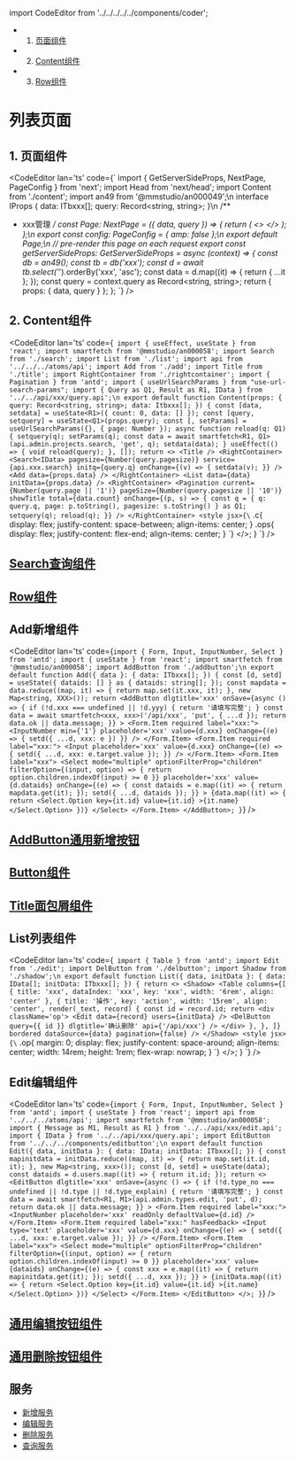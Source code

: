 import CodeEditor from '../../../../../components/coder';

<!-- vscode-markdown-toc -->
* 1. [ 页面组件](#)
* 2. [Content组件](#Content)
* 3. [Row组件](#Row)

<!-- vscode-markdown-toc-config
	numbering=true
	autoSave=true
	/vscode-markdown-toc-config -->
<!-- /vscode-markdown-toc -->

# 列表页面

##  1. <a name=''></a> 页面组件

<CodeEditor lan='ts' code={`
import { GetServerSideProps, NextPage, PageConfig } from 'next';
import Head from 'next/head';
import Content from './content';
import an49 from '@mmstudio/an000049';\n
interface IProps {
	data: ITbxxx[];
	query: Record<string, string>;
}\n
/**
 * xxx管理
 */
const Page: NextPage<IProps> = ({ data, query }) => {
	return (
		<>
			<Head>
				<title>xxxx管理</title>
				<link rel="shortcut icon" href="/favicon.ico" type="image/x-icon"></link>
				<link rel="icon" type="image/x-icon" sizes="32x32" href="/favicon-32x32.ico" ></link>
				<link rel="icon" type="image/x-icon" sizes="16x16" href="/favicon-16x16.ico"></link>
			</Head>
			<Content data={data} id={query.id} />
		</>
	);
};\n
export const config: PageConfig = {
	amp: false
};\n
export default Page;\n
// pre-render this page on each request
export const getServerSideProps: GetServerSideProps<IProps> = async (context) => {
	const db = an49();
	const tb = db<ITbxxx>('xxx');
	const d = await tb.select('*').orderBy('xxx', 'asc');
	const data = d.map((it) => {
		return { ...it };
	});
	const query = context.query as Record<string, string>;
	return {
		props: {
			data,
			query
		}
	};
};
`} />

##  2. <a name='Content'></a>Content组件

<CodeEditor lan='ts' code={`
import { useEffect, useState } from 'react';
import smartfetch from '@mmstudio/an000058';
import Search from './search';
import List from './list';
import api from '../../../atoms/api';
import Add from './add';
import Title from './title';
import RightContainer from './rightcontainer';
import { Pagination } from 'antd';
import { useUrlSearchParams } from "use-url-search-params";
import { Query as Q1, Result as R1, IData } from '../../api/xxx/query.api';\n
export default function Content(props: { query: Record<string, string>; data: Itbxxx[]; }) {
	const [data, setdata] = useState<R1>({
		count: 0,
		data: []
	});
	const [query, setquery] = useState<Q1>(props.query);
	const [, setParams] = useUrlSearchParams({}, { page: Number });
	async function reload(q: Q1) {
		setquery(q);
		setParams(q);
		const data = await smartfetch<R1, Q1>(api.admin.projects.search, 'get', q);
		setdata(data);
	}
	useEffect(() => {
		void reload(query);
	}, []);
	return <>
		<Title />
		<RightContainer>
			<Search<IData>
				pagesize={Number(query.pagesize)}
				service={api.xxx.search}
				initq={query.q}
				onChange={(v) => {
					setdata(v);
				}} />
			<Add data={props.data} />
		</RightContainer>
		<List data={data} initData={props.data} />
		<RightContainer>
			<Pagination
				current={Number(query.page || '1')}
				pageSize={Number(query.pagesize || '10')}
				showTitle
				total={data.count}
				onChange={(p, s) => {
					const q = {
						q: query.q,
						page: p.toString(),
						pagesize: s.toString()
					} as Q1;
					setquery(q);
					reload(q);
				}}
			/>
		</RightContainer>
		<style jsx>{\`
.c{
	display: flex;
	justify-content: space-between;
	align-items: center;
}
.ops{
	display: flex;
	justify-content: flex-end;
	align-items: center;
}
\`}</style>
	</>;
}
`} />

## [Search查询组件](../../05/18/1524)

##  [Row组件](./1320)

## Add新增组件

<CodeEditor lan='ts' code={`
import { Form, Input, InputNumber, Select } from 'antd';
import { useState } from 'react';
import smartfetch from '@mmstudio/an000058';
import AddButton from './addbutton';\n
export default function Add({ data }: { data: ITbxxx[]; }) {
	const [d, setd] = useState({ dataids: [] } as { dataids: string[]; });
	const mapdata = data.reduce((map, it) => {
		return map.set(it.xxx, it);
	}, new Map<string, XXX>());
	return <AddButton
		dlgtitle='xxx'
		onSave={async () => {
			if (!d.xxx === undefined || !d.yyy) {
				return '请填写完整';
			}
			const data = await smartfetch<xxx, xxx>('/api/xxx', 'put', {
				...d
			});
			return data.ok || data.message;
		}}
	>
		<Form.Item required label="xxx:">
			<InputNumber min={'1'} placeholder='xxx' value={d.xxx} onChange={(e) => {
				setd({
					...d,
					xxx: e
				})
			}} />
		</Form.Item>
		<Form.Item required label="xxx:">
			<Input placeholder='xxx' value={d.xxx} onChange={(e) => {
				setd({
					...d,
					xxx: e.target.value
				});
			}} />
		</Form.Item>
		<Form.Item label="xxx">
			<Select
				mode="multiple"
				optionFilterProp="children"
				filterOption={(input, option) => {
					return option.children.indexOf(input) >= 0
				}}
				placeholder='xxx'
				value={d.dataids}
				onChange={(e) => {
					const dataids = e.map((it) => {
						return mapdata.get(it);
					});
					setd({
						...d,
						dataids
					});
				}} >
				{data.map((it) => {
					return <Select.Option key={it.id} value={it.id} >{it.name}</Select.Option>
				})}
			</Select>
		</Form.Item>
	</AddButton>;
}
`} />

## [AddButton通用新增按钮](../26/0743)

## [Button组件](./1304)

## [Title面包屑组件](../26/0747)

## List列表组件

<CodeEditor lan='ts' code={`
import { Table } from 'antd';
import Edit from './edit';
import DelButton from './delbutton';
import Shadow from './shadow';\n
export default function List({ data, initData }: { data: IData[]; initData: ITbxxx[]; }) {
	return <>
		<Shadow>
			<Table columns={[
				{
					title: 'xxx',
					dataIndex: 'xxx',
					key: 'xxx',
					width: '6rem',
					align: 'center'
				},
				{
					title: '操作',
					key: 'action',
					width: '15rem',
					align: 'center',
					render(_text, record) {
						const id = record.id;
						return <div className='op'>
							<Edit data={record} users={initData} />
							<DelButton query={{
								id
							}} dlgtitle='确认删除' api={'/api/xxx'} />
						</div>
					},
				},
			]}
				bordered
				dataSource={data}
				pagination={false}
			/>
		</Shadow>
		<style jsx>{\`
.op{
	margin: 0;
	display: flex;
	justify-content: space-around;
	align-items: center;
	width: 14rem;
	height: 1rem;
	flex-wrap: nowrap;
}
\`}</style>
	</>;
}
`} />

## Edit编辑组件

<CodeEditor lan='ts' code={`
import { Form, Input, InputNumber, Select } from 'antd';
import { useState } from 'react';
import api from '../../../atoms/api';
import smartfetch from '@mmstudio/an000058';
import { Message as M1, Result as R1 } from '../../api/xxx/edit.api';
import { IData } from '../../api/xxx/query.api';
import EditButton from '../../../components/editbutton';\n
export default function Edit({ data, initData }: { data: IData; initData: ITbxxx[]; }) {
	const mapinitdata = initData.reduce((map, it) => {
		return map.set(it.id, it);
	}, new Map<string, xxx>());
	const [d, setd] = useState(data);
	const dataids = d.users.map((it) => {
		return it.id;
	});
	return <>
		<EditButton dlgtitle='xxx' onSave={async () => {
			if (!d.type_no === undefined || !d.type || !d.type_explain) {
				return '请填写完整';
			}
			const data = await smartfetch<R1, M1>(api.admin.types.edit, 'put', d);
			return data.ok || data.message;
		}} >
			<Form.Item required label="xxx:">
				<InputNumber placeholder='xxx' readOnly defaultValue={d.id} />
			</Form.Item>
			<Form.Item required label="xxx:" hasFeedback>
				<Input type='text' placeholder='xxx' value={d.xxx} onChange={(e) => {
					setd({
						...d,
						xxx: e.target.value
					});
				}} />
			</Form.Item>
			<Form.Item label="xxx">
				<Select
					mode="multiple"
					optionFilterProp="children"
					filterOption={(input, option) => {
						return option.children.indexOf(input) >= 0
					}}
					placeholder='xxx'
					value={dataids}
					onChange={(e) => {
						const xxx = e.map((it) => {
							return mapinitdata.get(it);
						});
						setd({
							...d,
							xxx
						});
					}} >
					{initData.map((it) => {
						return <Select.Option key={it.id} value={it.id} >{it.name}</Select.Option>
					})}
				</Select>
			</Form.Item>
		</EditButton>
	</>;
}
`} />

## [通用编辑按钮组件](../26/0853)

## [通用删除按钮组件](../26/0901)

## 服务

- [新增服务](../26/0914)
- [编辑服务](../26/0920)
- [删除服务](../26/0923)
- [查询服务](../26/0930)

